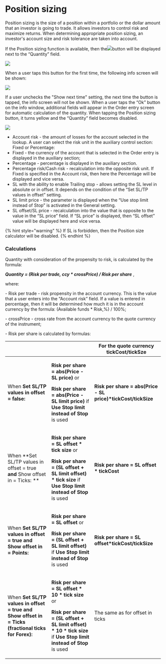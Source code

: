 # Position sizing

Position sizing is the size of a position within a portfolio or the dollar amount that an investor is going to trade. It allows investors to control risk and maximize returns. When determining appropriate position sizing, an investor's account size and risk tolerance are taken into account.

If the Position sizing function is available, then the![](../../../../.gitbook/assets/1-kopiya.jpeg)button will be displayed next to the “Quantity” field. 

![](../../../../.gitbook/assets/simulator-screen-shot-iphone-11-2021-03-26-at-16.04.58.png)

When a user taps this button for the first time, the following info screen will be shown:

![](<../../../../.gitbook/assets/ios (1).png>)

If a user unchecks the "Show next time" setting, the next time the button is tapped, the info screen will not be shown. When a user taps the “Ok” button on the info window, additional fields will appear in the Order entry screen for automatic calculation of the quantity. When tapping the Position sizing button, it turns yellow and the “Quantity” field becomes disabled.

![](../../../../.gitbook/assets/simulator-screen-shot-iphone-11-2021-03-26-at-16.05.02.png)

* Account risk - the amount of losses for the account selected in the lookup. A user can select the risk unit in the auxiliary control section: Fixed or Percentage:
* Fixed - the currency of the account that is selected in the Order entry is displayed in the auxiliary section;
* Percentage - percentage is displayed in the auxiliary section.
* Percentage risk/Cash risk - recalculation into the opposite risk unit. If Fixed is specified in the Account risk, then here the Percentage will be displayed and vice versa.
* SL with the ability to enable Trailing stop - allows setting the SL level in absolute or in offset. It depends on the condition of the “Set SL/TP values in offset” setting.
* SL limit price - the parameter is displayed when the “Use stop limit instead of Stop” is activated in the General setting.
* SL offset/SL price - recalculation into the value that is opposite to the value in the “SL price” field. If “SL price” is displayed, then “SL offset” value will be displayed here and vice versa.

{% hint style="warning" %}
If SL is forbidden, then the Position size calculator will be disabled.
{% endhint %}

### Calculations

Quantity with consideration of the propensity to risk, is calculated by the formula:

_**Quantity = (Risk per trade, ccy \* crossPrice) / Risk per share**_ ,

where:

\- Risk per trade - risk propensity in the account currency.  This is the value that a user enters into the “Account risk” field. If a value is entered in percentage, then it will be determined how much it is in the account currency by the formula: (Available funds \* Risk,%) / 100%;

\- crossPrice - cross rate from the account currency to the quote currency of the instrument;

\- Risk per share is calculated by formulas:

|                                                                                                         |                                                                                                                                                                                                                           | For the quote currency tickCost/tickSze                       |
| ------------------------------------------------------------------------------------------------------- | ------------------------------------------------------------------------------------------------------------------------------------------------------------------------------------------------------------------------- | ------------------------------------------------------------- |
| When **Set SL/TP values in offset = false:**                                                            | <p><strong>Risk per share = abs(Price - SL price)</strong> or </p><p><strong>Risk per share = abs(Price - SL limit price)</strong> if <strong>Use Stop limit instead of Stop</strong> is used</p>                         | **Risk per share = abs(Price - SL price)\*tickCost/tickSize** |
| When **Set SL/TP values in offset = true **and** Show offset in = Ticks: **                             | <p><strong>Risk per share = SL offset * tick size</strong> or </p><p><strong>Risk per share = (SL offset + SL limit offset) * tick size</strong> if <strong>Use Stop limit instead of Stop</strong> is used</p>           | **Risk per share = SL offset \* tickCost**                    |
| When **Set SL/TP values in offset = true **and** Show offset in = Points:**                             | <p><strong>Risk per share = SL offset</strong> or </p><p><strong>Risk per share = (SL offset + SL limit offset)</strong> if <strong>Use Stop limit instead of Stop</strong> is used</p>                                   | **Risk per share = SL offset\*tickCost/tickSize**             |
| When **Set SL/TP values in offset = true **and** Show offset in = Ticks (fractional ticks for Forex):** | <p><strong>Risk per share = SL offset * 10 * tick size</strong> or </p><p><strong>Risk per share = (SL offset + SL limit offset) * 10 * tick size</strong> if <strong>Use Stop limit instead of Stop</strong> is used</p> | The same as for offset in ticks                               |

